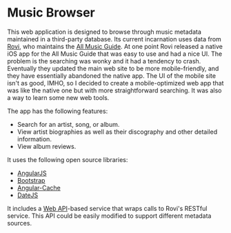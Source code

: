 Music Browser
============
This web application is designed to browse through music metadata maintained in a third-party database. Its current incarnation uses data from [Rovi](http://www.rovicorp.com), who maintains the [All Music Guide](http://www.allmusic.com). At one point Rovi released a native iOS app for the All Music Guide that was easy to use and had a nice UI. The problem is the searching was wonky and it had a tendency to crash. Eventually they updated the main web site to be more mobile-friendly, and they have essentially abandoned the native app. The UI of the mobile site isn't as good, IMHO, so I decided to create a mobile-optimized web app that was like the native one but with more straightforward searching. It was also a way to learn some new web tools.

The app has the following features:

* Search for an artist, song, or album.
* View artist biographies as well as their discography and other detailed information.
* View album reviews.

It uses the following open source libraries:

* [AngularJS](http://angularjs.org)
* [Bootstrap](http://getbootstrap.com)
* [Angular-Cache](http://github.com/jmdobry/angular-cache)
* [DateJS](http://www.datejs.com)

It includes a [Web API](http://www.asp.net/web-api)-based service that wraps calls to Rovi's RESTful service. This API could be easily modified to support different metadata sources.
